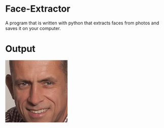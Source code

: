 # Face-Extractor
A program that is written with python that extracts faces from photos and saves it on your computer.

# Output
![](output.gif)
